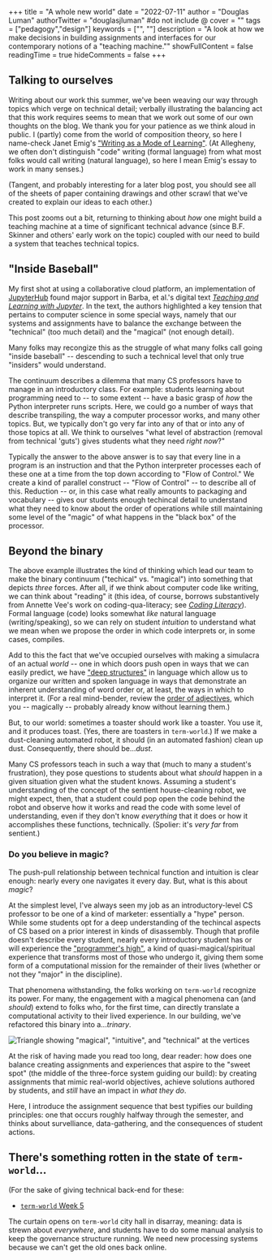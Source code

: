 +++
title = "A whole new world"
date = "2022-07-11"
author = "Douglas Luman"
authorTwitter = "douglasjluman" #do not include @
cover = ""
tags = ["pedagogy","design"]
keywords = ["", ""]
description = "A look at how we make decisions in building assignments and interfaces for our contemporary notions of a \"teaching machine.\""
showFullContent = false
readingTime = true
hideComments = false
+++

## Talking to ourselves

Writing about our work this summer, we've been weaving our way through topics 
which verge on technical detail; verbally illustrating the balancing act that
this work requires seems to mean that we work out some of our own thoughts on
the blog. We thank you for your patience as we think aloud in public. I (partly)
come from the world of composition theory, so here I name-check Janet Emig's
["Writing as a Mode of Learning"](https://www.jstor.org/stable/356095). (At
Allegheny, we often don't distinguish "code" writing (formal language) from what
most folks would call writing (natural language), so here I mean Emig's essay to
work in many senses.)

(Tangent, and probably interesting for a later blog post, you should see all of the
sheets of paper containing drawings and other scrawl that we've created to explain
our ideas to each other.)

This post zooms out a bit, returning to thinking about _how_ one might build a teaching
machine at a time of significant technical advance (since B.F. Skinner and others' early
work on the topic) coupled with our need to build a system that teaches technical topics.

## "Inside Baseball"

My first shot at using a collaborative cloud platform, an implementation of 
[JupyterHub](https://jupyter.org/hub) found major support in Barba, et al.'s digital text 
[_Teaching and Learning with Jupyter_](https://jupyter4edu.github.io/jupyter-edu-book/). In
the text, the authors highlighted a key tension that pertains to computer science in some
special ways, namely that our systems and assignments have to balance the exchange between
the "technical" (too much detail) and the "magical" (not enough detail). 

Many folks may recongize this as the struggle of what many folks call going "inside baseball" 
-- descending to such a technical level that only true "insiders" would understand.

The continuum describes a dilemma that many CS professors have to manage in an introductory class.
For example: students learning about programming need to -- to some extent -- have a basic grasp
of _how_ the Python interpreter runs scripts. Here, we could go a number of ways that describe
transpiling, the way a computer processor works, and many other topics. But, we typically don't go 
very far into any of that or into any of those topics at all. We think to ourselves "what level
of abstraction (removal from technical 'guts') gives students what they need _right now_?" 

Typically the answer to the above answer is to say that every line in a program is an instruction and
that the Python interpreter processes each of these one at a time from the top down according to "Flow
of Control." We create a kind of parallel construct -- "Flow of Control" -- to describe all of this.
Reduction -- or, in this case what really amounts to packaging and vocabulary -- gives our students 
enough techincal detail to understand what they need to know about the order of operations while still
maintaining some level of the "magic" of what happens in the "black box" of the processor.

## Beyond the binary

The above example illustrates the kind of thinking which lead our team to make the binary continuum 
("techical" vs. "magical") into something that depicts _three_ forces. After all, if we think about
computer code like writing, we can think about "reading" it (this idea, of course, borrows substantively
from Annette Vee's work on coding-qua-literacy; see [_Coding Literacy_](https://mitpress.mit.edu/books/coding-literacy)).
Formal language (code) looks somewhat _like_ natural language (writing/speaking), so we can rely on
student _intuition_ to understand what we mean when we propose the order in which code interprets or,
in some cases, compiles.

Add to this the fact that we've occupied ourselves with making a simulacra of an actual _world_ -- one
in which doors push open in ways that we can easily predict, we have ["deep structures"](https://en.wikipedia.org/wiki/Deep_structure_and_surface_structure)
in language which allow us to organize our written and spoken language in ways that demonstrate an inherent
understanding of word order or, at least, the ways in which to interpret it. (For a real mind-bender, review
the [order of adjectives](https://owl.excelsior.edu/grammar-essentials/parts-of-speech/adjectives/order-of-adjectives/),
which you -- magically -- probably already know without learning them.)

But, to our world: sometimes a toaster should work like a toaster. You use it, and it produces toast. (Yes,
there are toasters in `term-world`.) If we make a dust-cleaning automated robot, it should (in an automated fashion)
clean up dust. Consequently, there should be..._dust_.

Many CS professors teach in such a way that (much to many a student's frustration), they pose questions to students
about what _should_ happen in a given situation given what the student knows. Assuming a student's understanding
of the concept of the sentient house-cleaning robot, we might expect, then, that a student could pop open the 
code behind the robot and observe how it works and read the code with some level of understanding, even if
they don't know _everything_ that it does or how it accomplishes these functions, technically. (Spolier: it's _very far_ from sentient.)

### Do you believe in magic?

The push-pull relationship between technical function and intuition is clear enough: nearly every one navigates it
every day. But, what is this about _magic_? 

At the simplest level, I've always seen my job as an introductory-level CS professor to be one of a kind of marketer: essentially
a "hype" person. While some students opt for a deep understanding of the techincal aspects of CS based on a prior interest in
kinds of disassembly. Though that profile doesn't describe every student, nearly every introductory student has or will experience
the ["programmer's high"](https://slate.com/technology/2014/06/coders-high-the-intense-feeling-of-absorption-exclusive-to-programmers.html),
a kind of quasi-magical/spiritual experience that transforms most of those who undergo it, giving them some form of a computational
mission for the remainder of their lives (whether or not they "major" in the discipline).

That phenomena withstanding, the folks working on `term-world` recognize its power. For many, the engagement with a magical phenomena
can (and _should_) extend to folks who, for the first time, can directly translate a computational activity to their lived experience.
In our building, we've refactored this binary into a..._trinary_.

<style>
p img {
  text-align: center;
}
</style>

![Triangle showing "magical", "intuitive", and "technical" at the vertices](/img/term-angle-diagram.png)

At the risk of having made you read too long, dear reader: how does one balance creating assignments and experiences that aspire to the
"sweet spot" (the middle of the three-force system guiding our build): by creating assignments that mimic real-world objectives, achieve
solutions authored by students, and _still_ have an impact in _what they do_.

Here, I introduce the assignment sequence that best typifies our building principles: one that occurs roughly halfway through the semester,
and thinks about survelliance, data-gathering, and the consequences of student actions.

## There's something rotten in the state of `term-world`...

(For the sake of giving technical back-end for these:

* [`term-world` Week 5](https://github.com/term-world/activity-week-5)

The curtain opens on `term-world` city hall in disarray, meaning: data is strewn about _everywhere_, and students have to do some manual
analysis to keep the governance structure running. We need new processing systems because we can't get the old ones back online.


